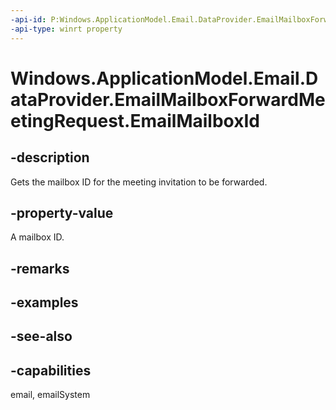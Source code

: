 ```yaml
---
-api-id: P:Windows.ApplicationModel.Email.DataProvider.EmailMailboxForwardMeetingRequest.EmailMailboxId
-api-type: winrt property
---
```


<!-- Property syntax
public string EmailMailboxId { get; }
-->

# Windows.ApplicationModel.Email.DataProvider.EmailMailboxForwardMeetingRequest.EmailMailboxId

## -description
Gets the mailbox ID for the meeting invitation to be forwarded.

## -property-value
A mailbox ID.

## -remarks

## -examples

## -see-also

## -capabilities
email, emailSystem
